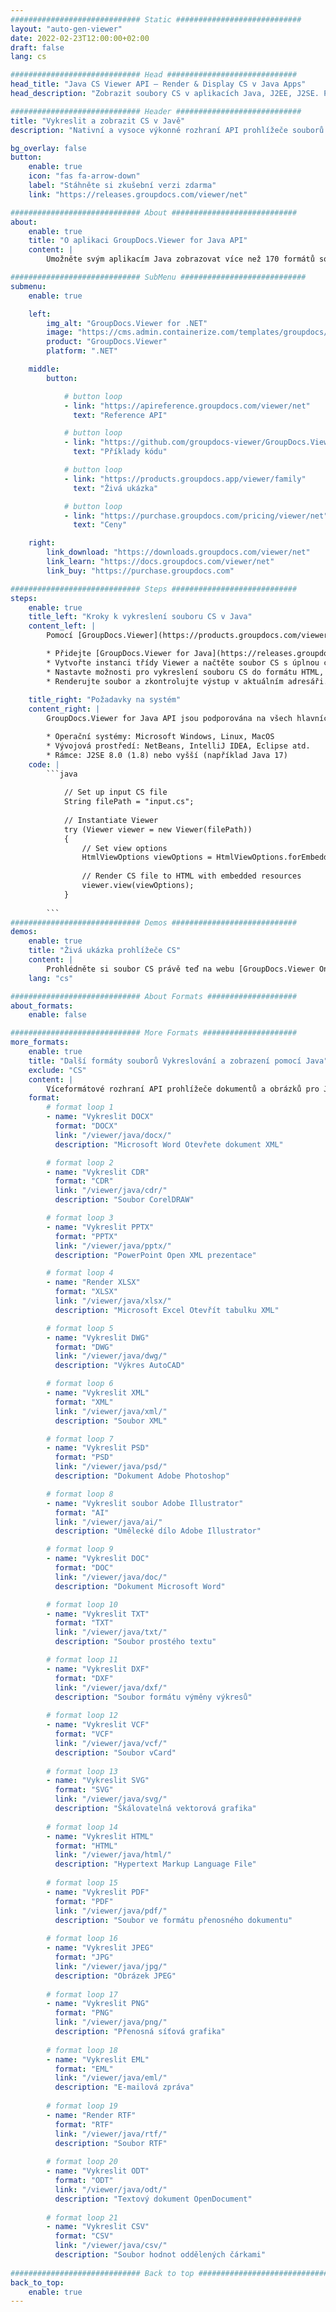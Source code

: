 ```yaml
---
############################# Static ############################
layout: "auto-gen-viewer"
date: 2022-02-23T12:00:00+02:00
draft: false
lang: cs

############################# Head #############################
head_title: "Java CS Viewer API – Render & Display CS v Java Apps"
head_description: "Zobrazit soubory CS v aplikacích Java, J2EE, J2SE. Podporuje zobrazení více než 170 formátů dokumentů a obrázků v režimu HTML, PDF nebo obrázků s pokročilými funkcemi pro správu možností zobrazení dokumentů."

############################# Header ############################
title: "Vykreslit a zobrazit CS v Javě" 
description: "Nativní a vysoce výkonné rozhraní API prohlížeče souborů CS pro aplikace založené na Javě, J2EE a J2SE, které podporuje širokou škálu dalších funkcí pro přizpůsobení vzhledu výstupního formátu dokumentu." 

bg_overlay: false
button:
    enable: true
    icon: "fas fa-arrow-down"
    label: "Stáhněte si zkušební verzi zdarma"
    link: "https://releases.groupdocs.com/viewer/net"

############################# About ############################
about:
    enable: true
    title: "O aplikaci GroupDocs.Viewer for Java API" 
    content: |
        Umožněte svým aplikacím Java zobrazovat více než 170 formátů souborů v režimech HTML, PDF nebo obrázků pomocí rozhraní GroupDocs.Viewer for Java API bez instalovaného dalšího softwaru; jako je Microsoft Office, Apache Open Office, Adobe Acrobat Reader atd. Vývojáři mohou snadno prohlížet všechny oblíbené obrázky a typy dokumentů včetně Microsoft Office, OpenDocument, HTML, PDF, Archive, Diagrams, Photoshop, AutoCAD a formáty programovacích jazyků uvnitř aplikací Java s rychlé a kvalitní vykreslování.

############################# SubMenu ############################
submenu:
    enable: true

    left:
        img_alt: "GroupDocs.Viewer for .NET"
        image: "https://cms.admin.containerize.com/templates/groupdocs/images/product-logos/90x90-noborder/groupdocs-viewer-net.png"
        product: "GroupDocs.Viewer"
        platform: ".NET"

    middle:
        button:

            # button loop
            - link: "https://apireference.groupdocs.com/viewer/net"
              text: "Reference API"

            # button loop
            - link: "https://github.com/groupdocs-viewer/GroupDocs.Viewer-for-.NET"
              text: "Příklady kódu"

            # button loop
            - link: "https://products.groupdocs.app/viewer/family"
              text: "Živá ukázka"

            # button loop
            - link: "https://purchase.groupdocs.com/pricing/viewer/net"
              text: "Ceny"

    right:
        link_download: "https://downloads.groupdocs.com/viewer/net"
        link_learn: "https://docs.groupdocs.com/viewer/net"
        link_buy: "https://purchase.groupdocs.com"

############################# Steps ############################
steps:
    enable: true
    title_left: "Kroky k vykreslení souboru CS v Java" 
    content_left: |
        Pomocí [GroupDocs.Viewer](https://products.groupdocs.com/viewer/java/) můžete vykreslit CS do HTML, JPEG, PNG nebo PDF v několika krocích.

        * Přidejte [GroupDocs.Viewer for Java](https://releases.groupdocs.com/viewer/java/) jako závislost svého projektu. 
        * Vytvořte instanci třídy Viewer a načtěte soubor CS s úplnou cestou. 
        * Nastavte možnosti pro vykreslení souboru CS do formátu HTML, PNG, JPEG nebo PDF. 
        * Renderujte soubor a zkontrolujte výstup v aktuálním adresáři. 
        
    title_right: "Požadavky na systém" 
    content_right: |
        GroupDocs.Viewer for Java API jsou podporována na všech hlavních platformách a operačních systémech. Před spuštěním níže uvedeného kódu se prosím ujistěte, že máte na svém systému nainstalovány následující předpoklady.

        * Operační systémy: Microsoft Windows, Linux, MacOS 
        * Vývojová prostředí: NetBeans, IntelliJ IDEA, Eclipse atd. 
        * Rámce: J2SE 8.0 (1.8) nebo vyšší (například Java 17) 
    code: |
        ```java
                        
            // Set up input CS file
            String filePath = "input.cs";
        
            // Instantiate Viewer
            try (Viewer viewer = new Viewer(filePath))
            {
            	// Set view options 
            	HtmlViewOptions viewOptions = HtmlViewOptions.forEmbeddedResources();
                    
            	// Render CS file to HTML with embedded resources
            	viewer.view(viewOptions);
            }
             
        ```
############################# Demos ############################
demos:
    enable: true
    title: "Živá ukázka prohlížeče CS"
    content: |
        Prohlédněte si soubor CS právě teď na webu [GroupDocs.Viewer Online Apps](https://products.groupdocs.app/viewer/cs).
    lang: "cs"

############################# About Formats ####################
about_formats:
    enable: false

############################# More Formats #####################
more_formats:
    enable: true
    title: "Další formáty souborů Vykreslování a zobrazení pomocí Java"
    exclude: "CS"
    content: |
        Víceformátové rozhraní API prohlížeče dokumentů a obrázků pro Javu. Prohlédněte si některé z oblíbených formátů souborů níže bez jakýchkoli externích prohlížečů.
    format: 
        # format loop 1
        - name: "Vykreslit DOCX"
          format: "DOCX"
          link: "/viewer/java/docx/"
          description: "Microsoft Word Otevřete dokument XML" 

        # format loop 2
        - name: "Vykreslit CDR" 
          format: "CDR"
          link: "/viewer/java/cdr/"
          description: "Soubor CorelDRAW" 

        # format loop 3
        - name: "Vykreslit PPTX"
          format: "PPTX"
          link: "/viewer/java/pptx/"
          description: "PowerPoint Open XML prezentace" 

        # format loop 4
        - name: "Render XLSX"
          format: "XLSX"
          link: "/viewer/java/xlsx/"
          description: "Microsoft Excel Otevřít tabulku XML" 

        # format loop 5
        - name: "Vykreslit DWG"
          format: "DWG"
          link: "/viewer/java/dwg/"
          description: "Výkres AutoCAD"

        # format loop 6
        - name: "Vykreslit XML"
          format: "XML"
          link: "/viewer/java/xml/"
          description: "Soubor XML"

        # format loop 7
        - name: "Vykreslit PSD"
          format: "PSD"
          link: "/viewer/java/psd/"
          description: "Dokument Adobe Photoshop"

        # format loop 8
        - name: "Vykreslit soubor Adobe Illustrator"
          format: "AI"
          link: "/viewer/java/ai/"
          description: "Umělecké dílo Adobe Illustrator"

        # format loop 9
        - name: "Vykreslit DOC"
          format: "DOC"
          link: "/viewer/java/doc/"
          description: "Dokument Microsoft Word" 

        # format loop 10
        - name: "Vykreslit TXT" 
          format: "TXT"
          link: "/viewer/java/txt/"
          description: "Soubor prostého textu" 

        # format loop 11
        - name: "Vykreslit DXF" 
          format: "DXF"
          link: "/viewer/java/dxf/"
          description: "Soubor formátu výměny výkresů"  
          
        # format loop 12
        - name: "Vykreslit VCF"
          format: "VCF"
          link: "/viewer/java/vcf/"
          description: "Soubor vCard"  
              
        # format loop 13
        - name: "Vykreslit SVG"
          format: "SVG"
          link: "/viewer/java/svg/"
          description: "Škálovatelná vektorová grafika" 
          
        # format loop 14
        - name: "Vykreslit HTML"
          format: "HTML"
          link: "/viewer/java/html/"
          description: "Hypertext Markup Language File" 
          
        # format loop 15
        - name: "Vykreslit PDF"
          format: "PDF"
          link: "/viewer/java/pdf/"
          description: "Soubor ve formátu přenosného dokumentu"
          
        # format loop 16
        - name: "Vykreslit JPEG"
          format: "JPG"
          link: "/viewer/java/jpg/"
          description: "Obrázek JPEG"
          
        # format loop 17
        - name: "Vykreslit PNG"
          format: "PNG"
          link: "/viewer/java/png/"
          description: "Přenosná síťová grafika" 
          
        # format loop 18
        - name: "Vykreslit EML"
          format: "EML"
          link: "/viewer/java/eml/"
          description: "E-mailová zpráva" 
          
        # format loop 19
        - name: "Render RTF"
          format: "RTF"
          link: "/viewer/java/rtf/"
          description: "Soubor RTF" 
          
        # format loop 20
        - name: "Vykreslit ODT"
          format: "ODT"
          link: "/viewer/java/odt/"
          description: "Textový dokument OpenDocument" 
          
        # format loop 21
        - name: "Vykreslit CSV"
          format: "CSV"
          link: "/viewer/java/csv/"
          description: "Soubor hodnot oddělených čárkami" 
          
############################# Back to top ###############################
back_to_top:
    enable: true
---
```

